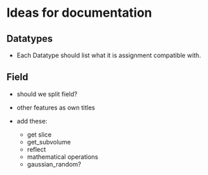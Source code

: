 # Ideas for documentation

## Datatypes

- Each Datatype should list what it is assignment compatible with. 

## Field

- should we split field?

- other features as own titles

- add these:
    - get slice 
    - get_subvolume
    - reflect
    - mathematical operations
    - gaussian_random?